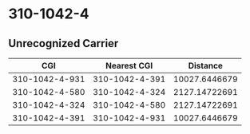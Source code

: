 # 310-1042-4
## Unrecognized Carrier


| CGI | Nearest CGI | Distance |
|-----|-------------|----------|
| 310-1042-4-931 | 310-1042-4-391 | 10027.6446679 |
| 310-1042-4-580 | 310-1042-4-324 | 2127.14722691 |
| 310-1042-4-324 | 310-1042-4-580 | 2127.14722691 |
| 310-1042-4-391 | 310-1042-4-931 | 10027.6446679 |
